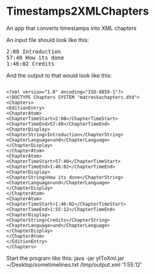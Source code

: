 # Timestamps2XMLChapters
An app that converts timestamps into XML chapters

An input file should look like this:
<pre>
2:08 Introduction
57:40 How its done
1:46:02 Credits
</pre>

And the output to that would look like this:

<pre><code>
&lt;?xml version="1.0" encoding="ISO-8859-1"?&gt;
&lt;!DOCTYPE Chapters SYSTEM "matroskachapters.dtd"&gt;
&lt;Chapters&gt;
&lt;EditionEntry&gt;
&lt;ChapterAtom&gt;
&lt;ChapterTimeStart&gt;2:08&lt;/ChapterTimeStart&gt;
&lt;ChapterTimeEnd&gt;57:40&lt;/ChapterTimeEnd&gt;
&lt;ChapterDisplay&gt;
&lt;ChapterString&gt;Introduction&lt;/ChapterString&gt;
&lt;ChapterLanguage&gt;und&lt;/ChapterLanguage&gt;
&lt;/ChapterDisplay&gt;
&lt;/ChapterAtom&gt;
&lt;ChapterAtom&gt;
&lt;ChapterTimeStart&gt;57:40&lt;/ChapterTimeStart&gt;
&lt;ChapterTimeEnd&gt;1:46:02&lt;/ChapterTimeEnd&gt;
&lt;ChapterDisplay&gt;
&lt;ChapterString&gt;How its done&lt;/ChapterString&gt;
&lt;ChapterLanguage&gt;und&lt;/ChapterLanguage&gt;
&lt;/ChapterDisplay&gt;
&lt;/ChapterAtom&gt;
&lt;ChapterAtom&gt;
&lt;ChapterTimeStart&gt;1:46:02&lt;/ChapterTimeStart&gt;
&lt;ChapterTimeEnd&gt;1:55:12&lt;/ChapterTimeEnd&gt;
&lt;ChapterDisplay&gt;
&lt;ChapterString&gt;Credits&lt;/ChapterString&gt;
&lt;ChapterLanguage&gt;und&lt;/ChapterLanguage&gt;
&lt;/ChapterDisplay&gt;
&lt;/ChapterAtom&gt;
&lt;/EditionEntry&gt;
&lt;/Chapters&gt;
</code></pre>
Start the program like this:
java -jar ytToXml.jar ~/Desktop/sometimelines.txt /tmp/output.xml '1:55:12'
